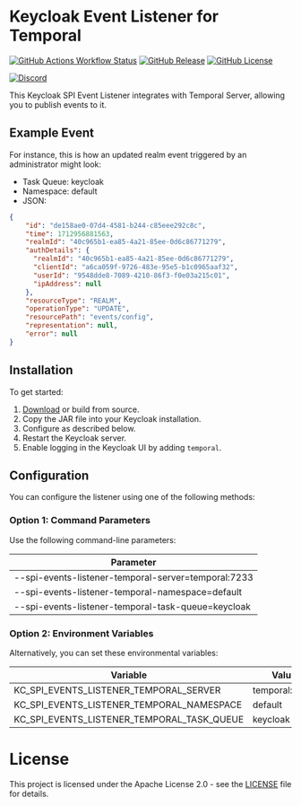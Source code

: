 # Keycloak Event Listener for Temporal

[![GitHub Actions Workflow Status](https://img.shields.io/github/actions/workflow/status/InfinityFlowApp/keycloak-event-listener-temporal/release.yml)](https://github.com/InfinityFlowApp/keycloak-event-listener-temporal/actions?query=branch%3Amain)
[![GitHub Release](https://img.shields.io/github/v/release/InfinityFlowApp/keycloak-event-listener-temporal)](https://github.com/InfinityFlowApp/keycloak-event-listener-temporal/releases)
[![GitHub License](https://img.shields.io/github/license/InfinityFlowApp/keycloak-event-listener-temporal)](https://github.com/InfinityFlowApp/keycloak-event-listener-temporal?tab=Apache-2.0-1-ov-file#readme)

[![Discord](https://discordapp.com/api/guilds/1148334798524383292/widget.png?style=banner2)](https://discord.gg/SqpBQwA3)

This Keycloak SPI Event Listener integrates with Temporal Server, allowing you to publish events to it.

## Example Event

For instance, this is how an updated realm event triggered by an administrator might look:

- Task Queue: keycloak
- Namespace: default
- JSON:

```json
{
    "id": "de158ae0-07d4-4581-b244-c85eee292c8c",
    "time": 1712956881563,
    "realmId": "40c965b1-ea85-4a21-85ee-0d6c86771279",
    "authDetails": {
      "realmId": "40c965b1-ea85-4a21-85ee-0d6c86771279",
      "clientId": "a6ca059f-9726-483e-95e5-b1c0965aaf32",
      "userId": "9548dde8-7089-4210-86f3-f0e03a215c01",
      "ipAddress": null
    },
    "resourceType": "REALM",
    "operationType": "UPDATE",
    "resourcePath": "events/config",
    "representation": null,
    "error": null
}
```

## Installation

To get started:

1. [Download](https://github.com/InfinityFlowApp/keycloak-event-listener-temporal/releases) or build from source.
2. Copy the JAR file into your Keycloak installation.
3. Configure as described below.
4. Restart the Keycloak server.
5. Enable logging in the Keycloak UI by adding `temporal`.


## Configuration

You can configure the listener using one of the following methods:


### Option 1: Command Parameters

Use the following command-line parameters:

| Parameter                                           |
|-----------------------------------------------------|
| --spi-events-listener-temporal-server=temporal:7233 |
| --spi-events-listener-temporal-namespace=default    |
| --spi-events-listener-temporal-task-queue=keycloak  |


### Option 2: Environment Variables

Alternatively, you can set these environmental variables:

| Variable                                   | Value         |
|--------------------------------------------|---------------|
| KC_SPI_EVENTS_LISTENER_TEMPORAL_SERVER     | temporal:7233 |
| KC_SPI_EVENTS_LISTENER_TEMPORAL_NAMESPACE  | default       |
| KC_SPI_EVENTS_LISTENER_TEMPORAL_TASK_QUEUE | keycloak      |

# License
This project is licensed under the Apache License 2.0 - see the [LICENSE](LICENSE) file for details.
